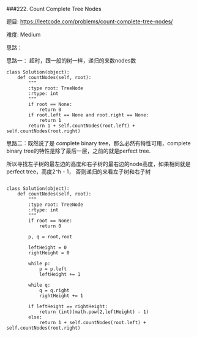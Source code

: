 ###222. Count Complete Tree Nodes

题目:
<https://leetcode.com/problems/count-complete-tree-nodes/>


难度:
Medium


思路：


思路一： 超时，跟一般的树一样，递归的来数nodes数



```
class Solution(object):
    def countNodes(self, root):
        """
        :type root: TreeNode
        :rtype: int
        """
        if root == None:
        	return 0
        if root.left == None and root.right == None:
        	return 1
        return 1 + self.countNodes(root.left) + self.countNodes(root.right)
```


思路二：既然说了是 complete binary tree，那么必然有特性可用，complete binary tree的特性是除了最后一层，之前的就是perfect tree.


所以寻找左子树的最左边的高度和右子树的最右边的node高度，如果相同就是perfect tree，高度2^h - 1， 否则递归的来看左子树和右子树


```

class Solution(object):
    def countNodes(self, root):
        """
        :type root: TreeNode
        :rtype: int
        """
        if root == None:
        	return 0
        
        p, q = root,root

        leftHeight = 0
        rightHeight = 0

        while p:
        	p = p.left
        	leftHeight += 1

        while q:
        	q = q.right
        	rightHeight += 1

        if leftHeight == rightHeight:
        	return (int)(math.pow(2,leftHeight) - 1)
        else:
        	return 1 + self.countNodes(root.left) + self.countNodes(root.right)
```